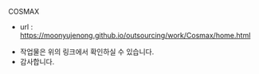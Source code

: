 COSMAX

- url : https://moonyujenong.github.io/outsourcing/work/Cosmax/home.html

* 작업물은 위의 링크에서 확인하실 수 있습니다.
* 감사합니다.

